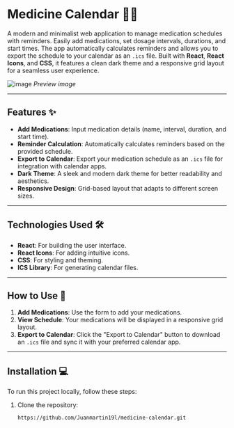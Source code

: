 # Medicine Calendar 💊📅

A modern and minimalist web application to manage medication schedules with reminders. Easily add medications, set dosage intervals, durations, and start times. The app automatically calculates reminders and allows you to export the schedule to your calendar as an `.ics` file. Built with **React**, **React Icons**, and **CSS**, it features a clean dark theme and a responsive grid layout for a seamless user experience.

![image](https://github.com/user-attachments/assets/b88cab41-465f-4be9-acc6-159daa42de72)
*Preview image*

---

## Features ✨

- **Add Medications**: Input medication details (name, interval, duration, and start time).
- **Reminder Calculation**: Automatically calculates reminders based on the provided schedule.
- **Export to Calendar**: Export your medication schedule as an `.ics` file for integration with calendar apps.
- **Dark Theme**: A sleek and modern dark theme for better readability and aesthetics.
- **Responsive Design**: Grid-based layout that adapts to different screen sizes.

---

## Technologies Used 🛠️

- **React**: For building the user interface.
- **React Icons**: For adding intuitive icons.
- **CSS**: For styling and theming.
- **ICS Library**: For generating calendar files.

---

## How to Use 🚀

1. **Add Medications**: Use the form to add your medications.
2. **View Schedule**: Your medications will be displayed in a responsive grid layout.
3. **Export to Calendar**: Click the "Export to Calendar" button to download an `.ics` file and sync it with your preferred calendar app.

---

## Installation 💻

To run this project locally, follow these steps:

1. Clone the repository:
   ```bash
   https://github.com/Juanmartin19l/medicine-calendar.git
